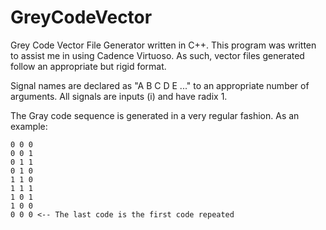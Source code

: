 # GreyCodeVector
Grey Code Vector File Generator written in C++. 
This program was written to assist me in using Cadence Virtuoso. As 
such, vector files generated follow an appropriate but rigid format.

Signal names are declared as "A B C D E ..." to an appropriate number of 
arguments.
All signals are inputs (i) and have radix 1.

The Gray code sequence is generated in a very regular fashion. As an example:
```
0 0 0
0 0 1
0 1 1
0 1 0
1 1 0
1 1 1
1 0 1
1 0 0
0 0 0 <-- The last code is the first code repeated
```

